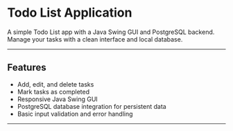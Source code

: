 # Todo List Application

A simple Todo List app with a Java Swing GUI and PostgreSQL backend.  
Manage your tasks with a clean interface and local database.

---

## Features

- Add, edit, and delete tasks  
- Mark tasks as completed  
- Responsive Java Swing GUI
- PostgreSQL database integration for persistent data  
- Basic input validation and error handling

---
